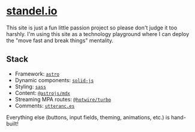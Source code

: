 # [standel.io](https://standel.io)

This site is just a fun little passion project so please don't judge it too harshly.
I'm using this site as a technology playground where I can deploy the "move fast and break things" mentality.

## Stack

- Framework: [`astro`](https://astro.build/)
- Dynamic components: [`solid-js`](https://www.solidjs.com/)
- Styling: [`sass`](https://sass-lang.com/)
- Content: [`@astrojs/mdx`](https://docs.astro.build/en/guides/integrations-guide/mdx/)
- Streaming MPA routes: [`@hotwire/turbo`](https://turbo.hotwired.dev/)
- Comments: [`utteranc.es`](https://utteranc.es/)

Everything else (buttons, input fields, theming, animations, etc.) is hand-built!
